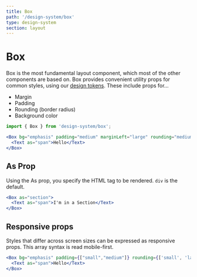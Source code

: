 ```yaml
---
title: Box
path: '/design-system/box'
type: design-system
section: layout
---
```


# Box

Box is the most fundamental layout component, which most of the other components are based on.
Box provides convenient utility props for common styles, using our [design tokens](tokens). These include props for...

- Margin
- Padding
- Rounding (border radius)
- Background color

```jsx
import { Box } from 'design-system/box';
```

```jsx live
<Box bg="emphasis" padding="medium" marginLeft="large" rounding="medium">
  <Text as="span">Hello</Text>
</Box>
```

## As Prop

Using the As prop, you specify the HTML tag to be rendered. `div` is the default.

```jsx live
<Box as="section">
  <Text as="span">I'm in a Section</Text>
</Box>
```

## Responsive props

Styles that differ across screen sizes can be expressed as responsive props. This array syntax is read mobile-first.

```jsx live
<Box bg="emphasis" padding={["small","medium"]} rounding={['small', 'large']}>
  <Text as="span">Hello</Text>
</Box>
```

